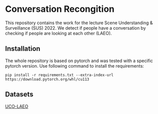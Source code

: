 # Conversation Recongition
This repository contains the work for the lecture Scene Understanding & Surveillance (SUS) 2022.
We detect if people have a conversation by checking if people are looking at each other (LAEO).

## Installation

The whole repository is based on pytorch and was tested with a specific pytorch version.
Use following command to install the requirements:

```
pip install -r requirements.txt --extra-index-url https://download.pytorch.org/whl/cu113
```

## Datasets

[UCO-LAEO](https://github.com/AVAuco/ucolaeodb)
